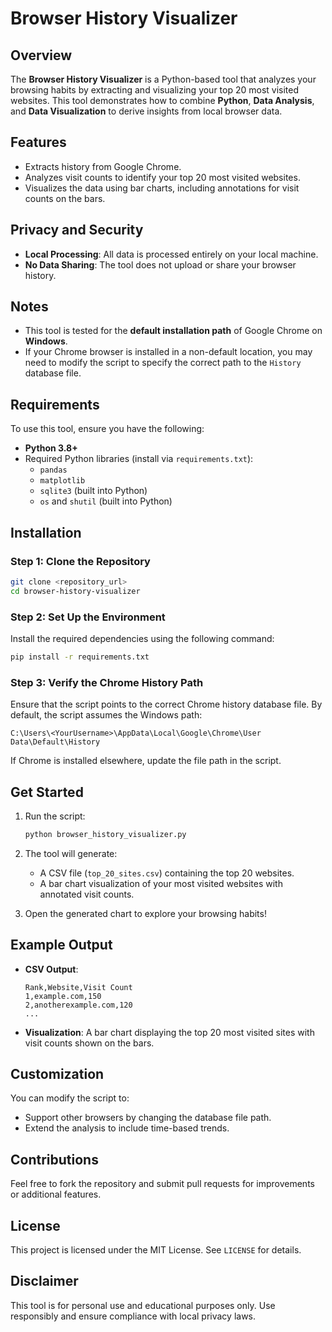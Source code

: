 # Browser History Visualizer

## Overview
The **Browser History Visualizer** is a Python-based tool that analyzes your browsing habits by extracting and visualizing your top 20 most visited websites. This tool demonstrates how to combine **Python**, **Data Analysis**, and **Data Visualization** to derive insights from local browser data.

## Features
- Extracts history from Google Chrome.
- Analyzes visit counts to identify your top 20 most visited websites.
- Visualizes the data using bar charts, including annotations for visit counts on the bars.

## Privacy and Security
- **Local Processing**: All data is processed entirely on your local machine.
- **No Data Sharing**: The tool does not upload or share your browser history.

## Notes
- This tool is tested for the **default installation path** of Google Chrome on **Windows**.
- If your Chrome browser is installed in a non-default location, you may need to modify the script to specify the correct path to the `History` database file.

## Requirements
To use this tool, ensure you have the following:

- **Python 3.8+**
- Required Python libraries (install via `requirements.txt`):
  - `pandas`
  - `matplotlib`
  - `sqlite3` (built into Python)
  - `os` and `shutil` (built into Python)

## Installation
### Step 1: Clone the Repository
```bash
git clone <repository_url>
cd browser-history-visualizer
```

### Step 2: Set Up the Environment
Install the required dependencies using the following command:
```bash
pip install -r requirements.txt
```

### Step 3: Verify the Chrome History Path
Ensure that the script points to the correct Chrome history database file. By default, the script assumes the Windows path:
```
C:\Users\<YourUsername>\AppData\Local\Google\Chrome\User Data\Default\History
```
If Chrome is installed elsewhere, update the file path in the script.

## Get Started
1. Run the script:
   ```bash
   python browser_history_visualizer.py
   ```
2. The tool will generate:
   - A CSV file (`top_20_sites.csv`) containing the top 20 websites.
   - A bar chart visualization of your most visited websites with annotated visit counts.

3. Open the generated chart to explore your browsing habits!

## Example Output
- **CSV Output**:
  ```csv
  Rank,Website,Visit Count
  1,example.com,150
  2,anotherexample.com,120
  ...
  ```
- **Visualization**:
  A bar chart displaying the top 20 most visited sites with visit counts shown on the bars.

## Customization
You can modify the script to:
- Support other browsers by changing the database file path.
- Extend the analysis to include time-based trends.

## Contributions
Feel free to fork the repository and submit pull requests for improvements or additional features.

## License
This project is licensed under the MIT License. See `LICENSE` for details.

## Disclaimer
This tool is for personal use and educational purposes only. Use responsibly and ensure compliance with local privacy laws.
